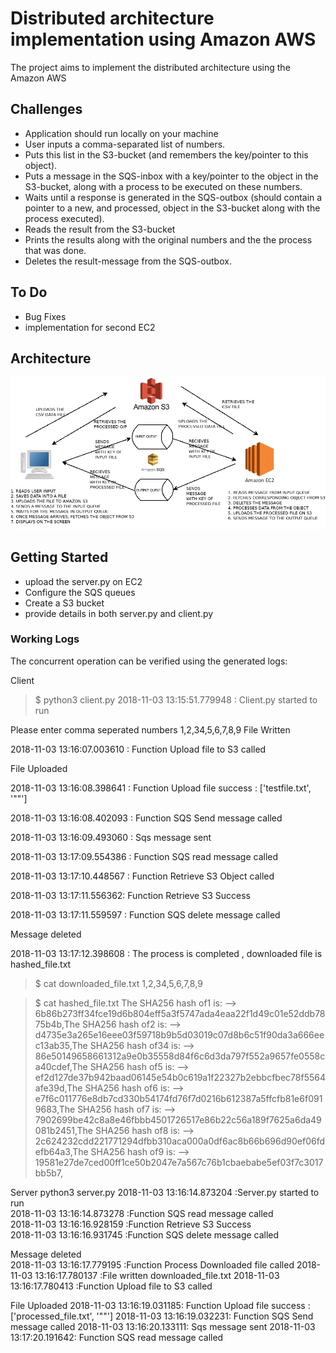 # Distributed architecture implementation using Amazon AWS

The project aims to implement the distributed architecture using the Amazon AWS

## Challenges
- Application should run locally on your machine
- User inputs a comma-separated list of numbers.
- Puts this list in the S3-bucket (and remembers the key/pointer to this object).
- Puts a message in the SQS-inbox with a key/pointer to the object in the S3-bucket, along with a process to be executed on these numbers.
- Waits until a response is generated in the SQS-outbox (should contain a pointer to a new, and processed, object in the S3-bucket along with the process executed).
- Reads the result from the S3-bucket
- Prints the results along with the original numbers and the the process that was done.
- Deletes the result-message from the SQS-outbox.

## To Do
- Bug Fixes
- implementation for second EC2

## Architecture

![alt text](https://raw.githubusercontent.com/mohitkr05/aws_sqs/master/architecture.png)


## Getting Started

- upload the server.py on EC2
- Configure the SQS queues
- Create a S3 bucket
- provide details in both server.py and client.py

### Working Logs
The concurrent operation can be verified using the generated logs:




Client
> $ python3 client.py
2018-11-03 13:15:51.779948 : Client.py started to run

Please enter comma seperated numbers
1,2,34,5,6,7,8,9
File Written

2018-11-03 13:16:07.003610 : Function Upload file to S3 called  

File Uploaded

2018-11-03 13:16:08.398641 : Function Upload file success : ['testfile.txt', '""']

2018-11-03 13:16:08.402093 : Function SQS Send message called

2018-11-03 13:16:09.493060 : Sqs message sent

2018-11-03 13:17:09.554386 : Function SQS read message called

2018-11-03 13:17:10.448567 : Function Retrieve S3 Object called  

2018-11-03 13:17:11.556362: Function Retrieve S3 Success  

2018-11-03 13:17:11.559597 : Function SQS delete message called

Message deleted

2018-11-03 13:17:12.398608 : The process is completed , downloaded file is hashed_file.txt

>$ cat downloaded_file.txt
1,2,34,5,6,7,8,9


>$ cat hashed_file.txt
The SHA256 hash of1 is: --> 6b86b273ff34fce19d6b804eff5a3f5747ada4eaa22f1d49c01e52ddb7875b4b,The SHA256 hash of2 is: --> d4735e3a265e16eee03f59718b9b5d03019c07d8b6c51f90da3a666eec13ab35,The SHA256 hash of34 is: --> 86e50149658661312a9e0b35558d84f6c6d3da797f552a9657fe0558ca40cdef,The SHA256 hash of5 is: --> ef2d127de37b942baad06145e54b0c619a1f22327b2ebbcfbec78f5564afe39d,The SHA256 hash of6 is: --> e7f6c011776e8db7cd330b54174fd76f7d0216b612387a5ffcfb81e6f0919683,The SHA256 hash of7 is: --> 7902699be42c8a8e46fbbb4501726517e86b22c56a189f7625a6da49081b2451,The SHA256 hash of8 is: --> 2c624232cdd221771294dfbb310aca000a0df6ac8b66b696d90ef06fdefb64a3,The SHA256 hash of9 is: --> 19581e27de7ced00ff1ce50b2047e7a567c76b1cbaebabe5ef03f7c3017bb5b7,



Server
python3 server.py
2018-11-03 13:16:14.873204 :Server.py started to run                                                                                                                                                                                                                                                                                                                                                                                                                                                                                       
2018-11-03 13:16:14.873278 :Function SQS read message called                                                                                                                                                                                                                   
2018-11-03 13:16:16.928159 :Function Retrieve S3 Success                                                                                                                                                                                                                       
2018-11-03 13:16:16.931745 :Function SQS delete message called

Message deleted                                                                                                                                                                                                                                                                               
2018-11-03 13:16:17.779195 :Function Process Downloaded file called
2018-11-03 13:16:17.780137 :File written downloaded_file.txt
2018-11-03 13:16:17.780413 :Function Upload file to S3 called                                                                                                                                                                                                                    

File Uploaded
2018-11-03 13:16:19.031185: Function Upload file success : ['processed_file.txt', '""']
2018-11-03 13:16:19.032231: Function SQS Send message called
2018-11-03 13:16:20.133111: Sqs message sent
2018-11-03 13:17:20.191642: Function SQS read message called
